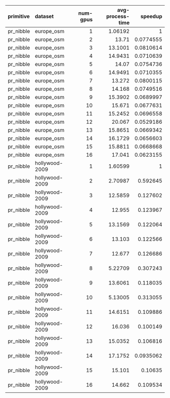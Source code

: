 | primitive   | dataset        |   num-gpus |   avg-process-time |   speedup |
|:------------|:---------------|-----------:|-------------------:|----------:|
| pr_nibble   | europe_osm     |          1 |            1.06192 | 1         |
| pr_nibble   | europe_osm     |          2 |           13.71    | 0.0774555 |
| pr_nibble   | europe_osm     |          3 |           13.1001  | 0.0810614 |
| pr_nibble   | europe_osm     |          4 |           14.9431  | 0.0710639 |
| pr_nibble   | europe_osm     |          5 |           14.07    | 0.0754736 |
| pr_nibble   | europe_osm     |          6 |           14.9491  | 0.0710355 |
| pr_nibble   | europe_osm     |          7 |           13.272   | 0.0800115 |
| pr_nibble   | europe_osm     |          8 |           14.168   | 0.0749516 |
| pr_nibble   | europe_osm     |          9 |           15.3902  | 0.0689997 |
| pr_nibble   | europe_osm     |         10 |           15.671   | 0.0677631 |
| pr_nibble   | europe_osm     |         11 |           15.2452  | 0.0696558 |
| pr_nibble   | europe_osm     |         12 |           20.067   | 0.0529186 |
| pr_nibble   | europe_osm     |         13 |           15.8651  | 0.0669342 |
| pr_nibble   | europe_osm     |         14 |           16.1729  | 0.0656603 |
| pr_nibble   | europe_osm     |         15 |           15.8811  | 0.0668668 |
| pr_nibble   | europe_osm     |         16 |           17.041   | 0.0623155 |
| pr_nibble   | hollywood-2009 |          1 |            1.60599 | 1         |
| pr_nibble   | hollywood-2009 |          2 |            2.70987 | 0.592645  |
| pr_nibble   | hollywood-2009 |          3 |           12.5859  | 0.127602  |
| pr_nibble   | hollywood-2009 |          4 |           12.955   | 0.123967  |
| pr_nibble   | hollywood-2009 |          5 |           13.1569  | 0.122064  |
| pr_nibble   | hollywood-2009 |          6 |           13.103   | 0.122566  |
| pr_nibble   | hollywood-2009 |          7 |           12.677   | 0.126686  |
| pr_nibble   | hollywood-2009 |          8 |            5.22709 | 0.307243  |
| pr_nibble   | hollywood-2009 |          9 |           13.6061  | 0.118035  |
| pr_nibble   | hollywood-2009 |         10 |            5.13005 | 0.313055  |
| pr_nibble   | hollywood-2009 |         11 |           14.6151  | 0.109886  |
| pr_nibble   | hollywood-2009 |         12 |           16.036   | 0.100149  |
| pr_nibble   | hollywood-2009 |         13 |           15.0352  | 0.106816  |
| pr_nibble   | hollywood-2009 |         14 |           17.1752  | 0.0935062 |
| pr_nibble   | hollywood-2009 |         15 |           15.101   | 0.10635   |
| pr_nibble   | hollywood-2009 |         16 |           14.662   | 0.109534  |